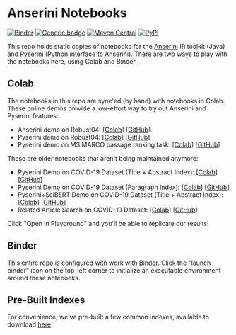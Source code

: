 # Anserini Notebooks

[![Binder](https://mybinder.org/badge_logo.svg)](https://mybinder.org/v2/gh/castorini/anserini-notebooks/master)
[![Generic badge](https://img.shields.io/badge/Lucene-v8.3.0-brightgreen.svg)](https://archive.apache.org/dist/lucene/java/8.3.0/)
[![Maven Central](https://img.shields.io/maven-central/v/io.anserini/anserini?color=brightgreen)](https://search.maven.org/search?q=a:anserini)
[![PyPI](https://img.shields.io/pypi/v/pyserini?color=brightgreen)](https://pypi.org/project/pyserini/)

This repo holds static copies of notebooks for the [Anserini](https://github.com/castorini/anserini) IR toolkit (Java) and [Pyserini](https://github.com/castorini/pyserini) (Python interface to Anserini).
There are two ways to play with the notebooks here, using Colab and Binder.

## Colab

The notebooks in this repo are sync'ed (by hand) with notebooks in Colab.
These online demos provide a low-effort way to try out Anserini and Pyserini features:

+ Anserini demo on Robust04: [[Colab](https://colab.research.google.com/github/castorini/anserini-notebooks/blob/master/anserini_robust04_demo.ipynb)] [[GitHub](anserini_robust04_demo.ipynb)]
+ Pyserini demo on Robust04: [[Colab](https://colab.research.google.com/github/castorini/anserini-notebooks/blob/master/pyserini_robust04_demo.ipynb)] [[GitHub](pyserini_robust04_demo.ipynb)]
+ Pyserini demo on MS MARCO passage ranking task: [[Colab](https://colab.research.google.com/github/castorini/anserini-notebooks/blob/master/pyserini_msmarco_passage_demo.ipynb)] [[GitHub](pyserini_msmarco_passage_demo.ipynb)]

These are older notebooks that aren't being maintained anymore:

+ Pyserini Demo on COVID-19 Dataset (Title + Abstract Index): [[Colab](https://colab.research.google.com/github/castorini/anserini-notebooks/blob/master/pyserini_covid19_default.ipynb)] [[GitHub](pyserini_covid19_default.ipynb)]
+ Pyserini Demo on COVID-19 Dataset (Paragraph Index): [[Colab](https://colab.research.google.com/github/castorini/anserini-notebooks/blob/master/pyserini_covid19_paragraph.ipynb)] [[GitHub](pyserini_covid19_paragraph.ipynb)]
+ Pyserini+SciBERT Demo on COVID-19 Dataset (Title + Abstract Index): [[Colab](https://colab.research.google.com/github/castorini/anserini-notebooks/blob/master/Pyserini%2BSciBERT_on_COVID_19_Demo.ipynb)] [[GitHub](Pyserini+SciBERT_on_COVID_19_Demo.ipynb)]
+ Related Article Search on COVID-19 Dataset: [[Colab](https://colab.research.google.com/github/castorini/anserini-notebooks/blob/master/covid19_related_article_search.ipynb)] [[GitHub](covid19_related_article_search.ipynb)]

Click "Open in Playground" and you'll be able to replicate our results!

## Binder

This entire repo is configured with work with [Binder](https://mybinder.org/).
Click the "launch binder" icon on the top-left corner to initialize an executable environment around these notebooks.

## Pre-Built Indexes

For convenience, we've pre-built a few common indexes, available to download [here](https://git.uwaterloo.ca/jimmylin/anserini-indexes).

